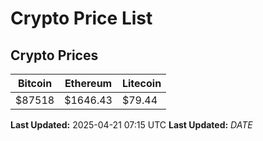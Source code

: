 # Crypto Price List

## Crypto Prices
| Bitcoin | Ethereum | Litecoin |
| ------- | -------- | -------- |
| $87518 | $1646.43 | $79.44 |
**Last Updated:** 2025-04-21 07:15 UTC
**Last Updated:** $DATE$
